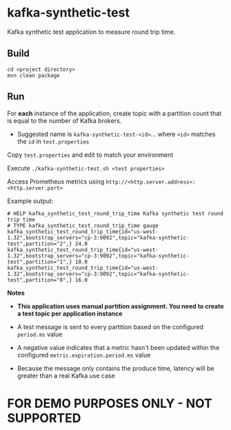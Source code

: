 # kafka-synthetic-test

Kafka synthetic test application to measure round trip time.

## Build

```
cd <project directory>
mvn clean package
```

## Run

For **each** instance of the application, create topic with a partition count that is equal to the number of Kafka brokers.

- Suggested name is `kafka-synthetic-test-<id>`... where `<id>` matches the `id` in `test.properties`


Copy `test.properties` and edit to match your environment

Execute `./kafka-synthetic-test.sh <test properties>`

Access Prometheus metrics using `http://<http.server.address>:<http.server.port>`

Example output:

```
# HELP kafka_synthetic_test_round_trip_time Kafka synthetic test round trip time
# TYPE kafka_synthetic_test_round_trip_time gauge
kafka_synthetic_test_round_trip_time{id="us-west-1.32",bootstrap_servers="cp-3:9092",topic="kafka-synthetic-test",partition="2",} 24.0
kafka_synthetic_test_round_trip_time{id="us-west-1.32",bootstrap_servers="cp-3:9092",topic="kafka-synthetic-test",partition="1",} 10.0
kafka_synthetic_test_round_trip_time{id="us-west-1.32",bootstrap_servers="cp-3:9092",topic="kafka-synthetic-test",partition="0",} 16.0
```

**Notes**

- **This application uses manual partition assignment. You need to create a test topic per application instance**


- A test message is sent to every partition based on the configured `period.ms` value


- A negative value indicates that a metric hasn't been updated within the configured `metric.expiration.period.ms` value


- Because the message only contains the produce time, latency will be greater than a real Kafka use case

# FOR DEMO PURPOSES ONLY - NOT SUPPORTED

